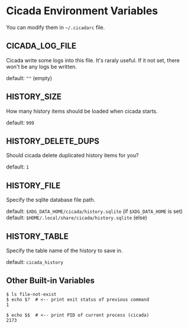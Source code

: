 # Cicada Environment Variables

You can modify them in `~/.cicadarc` file.

## CICADA_LOG_FILE

Cicada write some logs into this file. It's raraly useful. If it not set,
there won't be any logs be written.

default: `""` (empty)

## HISTORY_SIZE

How many history items should be loaded when cicada starts.

default: `999`

## HISTORY_DELETE_DUPS

Should cicada delete duplicated history items for you?

default: `1`

## HISTORY_FILE

Specify the sqlite database file path.

default: `$XDG_DATA_HOME/cicada/history.sqlite` (if `$XDG_DATA_HOME` is set)  
default: `$HOME/.local/share/cicada/history.sqlite` (else)

## HISTORY_TABLE

Specify the table name of the history to save in.

default: `cicada_history`

## Other Built-in Variables

```
$ ls file-not-exist
$ echo $?  # <-- print exit status of previous command
1

$ echo $$  # <-- print PID of current process (cicada)
2173
```
